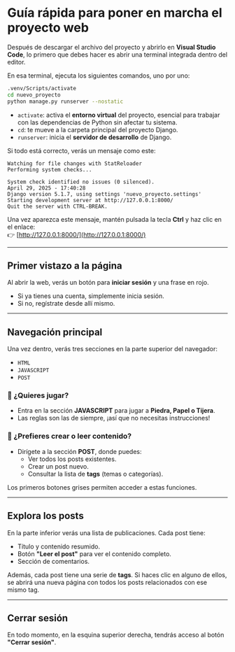 # Guía rápida para poner en marcha el proyecto web

Después de descargar el archivo del proyecto y abrirlo en **Visual Studio Code**, lo primero que debes hacer es abrir una terminal integrada dentro del editor.

En esa terminal, ejecuta los siguientes comandos, uno por uno:

```bash
.venv/Scripts/activate
cd nuevo_proyecto
python manage.py runserver --nostatic
```

- `activate`: activa el **entorno virtual** del proyecto, esencial para trabajar con las dependencias de Python sin afectar tu sistema.
- `cd`: te mueve a la carpeta principal del proyecto Django.
- `runserver`: inicia el **servidor de desarrollo** de Django.

Si todo está correcto, verás un mensaje como este:

```
Watching for file changes with StatReloader
Performing system checks...

System check identified no issues (0 silenced).
April 29, 2025 - 17:40:28
Django version 5.1.7, using settings 'nuevo_proyecto.settings'
Starting development server at http://127.0.0.1:8000/
Quit the server with CTRL-BREAK.
```

Una vez aparezca este mensaje, mantén pulsada la tecla **Ctrl** y haz clic en el enlace:  
👉 [http://127.0.0.1:8000/](http://127.0.0.1:8000/)

---

## Primer vistazo a la página

Al abrir la web, verás un botón para **iniciar sesión** y una frase en rojo.

- Si ya tienes una cuenta, simplemente inicia sesión.
- Si no, regístrate desde allí mismo.

---

## Navegación principal

Una vez dentro, verás tres secciones en la parte superior del navegador:

- `HTML`
- `JAVASCRIPT`
- `POST`

### 🔹 ¿Quieres jugar?

- Entra en la sección **JAVASCRIPT** para jugar a **Piedra, Papel o Tijera**.
- Las reglas son las de siempre, ¡así que no necesitas instrucciones!

### 🔹 ¿Prefieres crear o leer contenido?

- Dirígete a la sección **POST**, donde puedes:
  - Ver todos los posts existentes.
  - Crear un post nuevo.
  - Consultar la lista de **tags** (temas o categorías).

Los primeros botones grises permiten acceder a estas funciones.

---

## Explora los posts

En la parte inferior verás una lista de publicaciones. Cada post tiene:

- Título y contenido resumido.
- Botón **"Leer el post"** para ver el contenido completo.
- Sección de comentarios.

Además, cada post tiene una serie de **tags**. Si haces clic en alguno de ellos, se abrirá una nueva página con todos los posts relacionados con ese mismo tag.

---

## Cerrar sesión

En todo momento, en la esquina superior derecha, tendrás acceso al botón **"Cerrar sesión"**.